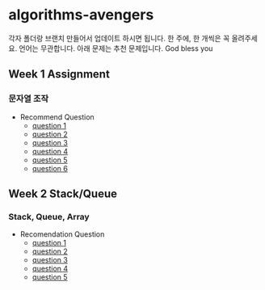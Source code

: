 # algorithms-avengers
각자 폴더랑 브랜치 만들어서 업데이트 하시면 됩니다. 한 주에, 한 개씩은 꼭 올려주세요.
언어는 무관합니다. 아래 문제는 추천 문제입니다.
God bless you
## Week 1 Assignment
### 문자열 조작
- Recommend Question
  - [question 1](https://leetcode.com/problems/valid-palindrome/)
  - [question 2](https://leetcode.com/problems/reorder-data-in-log-files/)
  - [question 3](https://leetcode.com/problems/most-common-word/submissions/)
  - [question 4](https://leetcode.com/problems/group-anagrams/)
  - [question 5](https://leetcode.com/problems/longest-palindromic-substring/)
  - [question 6](https://programmers.co.kr/learn/courses/30/lessons/42579)
## Week 2 Stack/Queue
### Stack, Queue, Array
- Recomendation Question
  - [question 1](https://leetcode.com/problems/two-sum/)
  - [question 2](https://leetcode.com/problems/trapping-rain-water/)
  - [question 3](https://leetcode.com/problems/3sum/)
  - [question 4](https://leetcode.com/problems/array-partition-i/)
  - [question 5](https://programmers.co.kr/learn/courses/30/lessons/42583)
